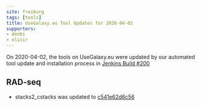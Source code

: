 ```yaml
---
site: freiburg
tags: [tools]
title: UseGalaxy.eu Tool Updates for 2020-04-02
supporters:
- denbi
- elixir
---
```


On 2020-04-02, the tools on UseGalaxy.eu were updated by our automated tool update and installation process in [Jenkins Build #200](https://build.galaxyproject.eu/job/usegalaxy-eu/job/install-tools/#200/)


## RAD-seq

- stacks2_cstacks was updated to [c541e62d6c56](https://toolshed.g2.bx.psu.edu/view/iuc/stacks2_cstacks/c541e62d6c56)

